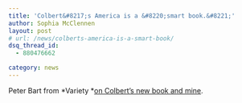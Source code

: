 ```yaml
---
title: 'Colbert&#8217;s America is a &#8220;smart book.&#8221;'
author: Sophia McClennen
layout: post
# url: /news/colberts-america-is-a-smart-book/
dsq_thread_id:
  - 880476662

category: news
---
```

Peter Bart from *Variety *[on Colbert&#8217;s new book and mine][1].

 [1]: http://www.variety.com/article/VR1118060396?refCatId=14